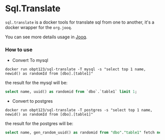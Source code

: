 # Sql.Translate

```sql.translate``` is a docker tools for translate sql from one to another, it's a docker wrapper for the ```org.jooq```.


You can see more details usage in [Jooq](https://www.jooq.org/doc/3.1/manual/sql-building/sql-parser/sql-parser-cli/).



### How to use


* Convert To mysql

```
docker run obpt123/sql-translate -T mysql -s "select top 1 name, newid() as randomId from [dbo].[table1]"
```

the result for the mysql will be:

```sql
select name, uuid() as randomid from `dbo`.`table1` limit 1;
```


* Convert to postgres

```
docker run obpt123/sql-translate -T postgres -s "select top 1 name, newid() as randomId from [dbo].[table1]"
```

the result for the postgres will be:

```sql
select name, gen_random_uuid() as randomid from "dbo"."table1" fetch next 1 rows only;
```

